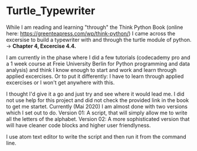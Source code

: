 # Turtle_Typewriter

While I am reading and learning "through" the Think Python Book (online here: https://greenteapress.com/wp/think-python/) I came across the excersise to build a typewriter with and through the turtle module of python. 
-> **Chapter 4, Excercise 4.4.**

I am currently in the phase where I did a few tutorials (codecademy pro and a 1 week course at Freie University Berlin for Python programming and data analysis) and think I know enough to start and work and learn through applied excercises. Or to put it differently: I have to learn through applied excercises or I won't get anywhere with this. 

I thought I'd give it a go and just try and see where it would lead me. 
I did not use help for this project and did not check the provided link in the book to get me startet. Currently (Mai 2020) I am almost done with two versions which I set out to do. 
Version 01: A script, that will simply allow me to write all the letters of the alphabet. 
Version 02: A more sophisticated version that will have cleaner code blocks and higher user friendlyness. 

I use atom text editor to write the script and then run it from the command line.
